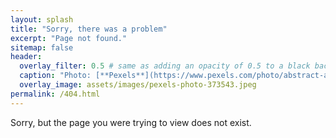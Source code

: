 ```yaml
---
layout: splash
title: "Sorry, there was a problem"
excerpt: "Page not found."
sitemap: false
header:
  overlay_filter: 0.5 # same as adding an opacity of 0.5 to a black background
  caption: "Photo: [**Pexels**](https://www.pexels.com/photo/abstract-art-blur-bright-373543/)"
  overlay_image: assets/images/pexels-photo-373543.jpeg
permalink: /404.html
---
```


Sorry, but the page you were trying to view does not exist. 
